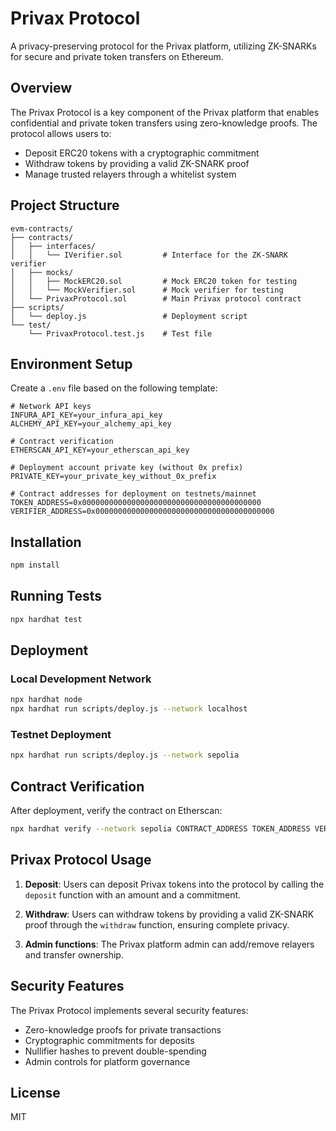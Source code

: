 # Privax Protocol

A privacy-preserving protocol for the Privax platform, utilizing ZK-SNARKs for secure and private token transfers on Ethereum.

## Overview

The Privax Protocol is a key component of the Privax platform that enables confidential and private token transfers using zero-knowledge proofs. The protocol allows users to:

- Deposit ERC20 tokens with a cryptographic commitment
- Withdraw tokens by providing a valid ZK-SNARK proof
- Manage trusted relayers through a whitelist system

## Project Structure

```
evm-contracts/
├── contracts/
│   ├── interfaces/
│   │   └── IVerifier.sol         # Interface for the ZK-SNARK verifier
│   ├── mocks/
│   │   ├── MockERC20.sol         # Mock ERC20 token for testing
│   │   └── MockVerifier.sol      # Mock verifier for testing
│   └── PrivaxProtocol.sol        # Main Privax protocol contract
├── scripts/
│   └── deploy.js                 # Deployment script
└── test/
    └── PrivaxProtocol.test.js    # Test file
```

## Environment Setup

Create a `.env` file based on the following template:

```
# Network API keys
INFURA_API_KEY=your_infura_api_key
ALCHEMY_API_KEY=your_alchemy_api_key

# Contract verification
ETHERSCAN_API_KEY=your_etherscan_api_key

# Deployment account private key (without 0x prefix)
PRIVATE_KEY=your_private_key_without_0x_prefix

# Contract addresses for deployment on testnets/mainnet
TOKEN_ADDRESS=0x0000000000000000000000000000000000000000
VERIFIER_ADDRESS=0x0000000000000000000000000000000000000000
```

## Installation

```bash
npm install
```

## Running Tests

```bash
npx hardhat test
```

## Deployment

### Local Development Network

```bash
npx hardhat node
npx hardhat run scripts/deploy.js --network localhost
```

### Testnet Deployment

```bash
npx hardhat run scripts/deploy.js --network sepolia
```

## Contract Verification

After deployment, verify the contract on Etherscan:

```bash
npx hardhat verify --network sepolia CONTRACT_ADDRESS TOKEN_ADDRESS VERIFIER_ADDRESS
```

## Privax Protocol Usage

1. **Deposit**: Users can deposit Privax tokens into the protocol by calling the `deposit` function with an amount and a commitment.
   
2. **Withdraw**: Users can withdraw tokens by providing a valid ZK-SNARK proof through the `withdraw` function, ensuring complete privacy.

3. **Admin functions**: The Privax platform admin can add/remove relayers and transfer ownership.

## Security Features

The Privax Protocol implements several security features:

- Zero-knowledge proofs for private transactions
- Cryptographic commitments for deposits
- Nullifier hashes to prevent double-spending
- Admin controls for platform governance

## License

MIT
